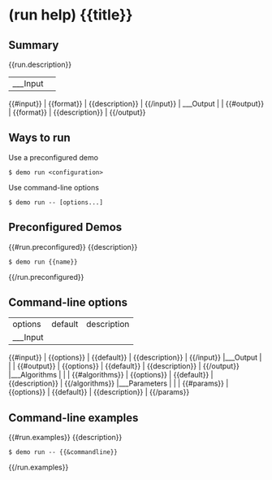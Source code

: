 # (run help) {{title}}

## Summary

{{run.description}}

|              |                 |
| -----------  | --------------- |
| ___Input     |
{{#input}}
| {{format}}   | {{description}} |
{{/input}}
| ___Output    |                 | 
{{#output}}
| {{format}}   | {{description}} |
{{/output}}

## Ways to run

Use a preconfigured demo

```
$ demo run <configuration>
```

Use command-line options

```
$ demo run -- [options...]
```

## Preconfigured Demos

{{#run.preconfigured}}
{{description}}

```
$ demo run {{name}}
```
{{/run.preconfigured}}

## Command-line options

|                 |             |                   |
| --------------- | ----------- | ----------------- |
| options         | default     | description       |
|___Input         |             |                   |
{{#input}}
| {{options}}     | {{default}} | {{description}}   |
{{/input}}
|___Output        |             |                   |
{{#output}}
| {{options}}     | {{default}} | {{description}}   |
{{/output}}
|___Algorithms    |             |                   |
{{#algorithms}}
| {{options}}     | {{default}} | {{description}}   |
{{/algorithms}}
|___Parameters    |             |                   |
{{#params}}
| {{options}}     | {{default}} | {{description}}   |
{{/params}}


## Command-line examples

{{#run.examples}}
{{description}}

```
$ demo run -- {{&commandline}}
```
{{/run.examples}}
